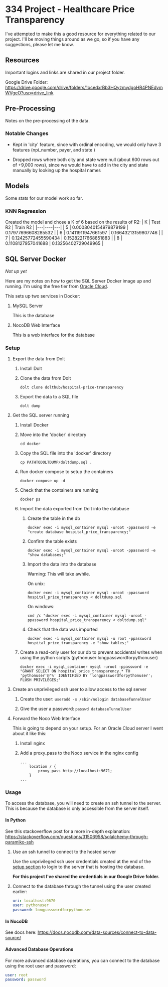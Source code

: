 # 334 Project - Healthcare Price Transparency

I've attempted to make this a good resource for everything related to our project. I'll be moving things around as we go, so if you have any suggestions, please let me know.

## Resources

Important logins and links are shared in our project folder.

Google Drive Folder: https://drive.google.com/drive/folders/1ocedxrBb3HQyzmydgoHR4PNEdymWVgeO?usp=drive_link

## Pre-Processing

Notes on the pre-processing of the data.

### **Notable Changes**

*   Kept in 'city' feature, since with ordinal encoding, we would only have 3 features (npi_number, payer, and state )

*   Dropped rows where both city and state were null (about 600 rows out of +9,000 rows), since we would have to add in the city and state manually by looking up the hospital names

## Models

Some stats for our model work so far.

### KNN Regression
Created the model and chose a K of 6 based on the results of R2:
| K | Test R2 | Train R2 |
|---|----|---|
| 5 | 0.0008040154979879199 | 0.17977696608285532 |
| 6 | 0.1411911947661597 | 0.16643213159807746 |
| 7 | 0.12425772455590434 | 0.15282217668851883 |
| 8 | 0.1108127957041688 | 0.13256402729049965 |

## SQL Server Docker

*Not up yet*

Here are my notes on how to get the SQL Server Docker image up and running. I'm using the free tier from [Oracle Cloud](https://www.oracle.com/cloud/free/).

This sets up two services in Docker:

1. MySQL Server

    This is the database

1. NocoDB Web Interface
    
    This is a web interface for the database

### Setup

1. Export the data from Dolt

    1. Install Dolt

    1. Clone the data from Dolt

        `dolt clone dolthub/hospital-price-transparency`

    1. Export the data to a SQL file

        `dolt dump`

1. Get the SQL server running

    1. Install Docker

    1. Move into the 'docker' directory

        `cd docker`

    1. Copy the SQL file into the 'docker' directory

        `cp PATHTODOLTDUMP/doltdump.sql .`

    1. Run docker compose to setup the containers
    
        `docker-compose up -d`
    
    1. Check that the containers are running
    
        `docker ps`
    
    1. Import the data exported from Dolt into the database
    
        1. Create the table in the db
        
            `docker exec -i mysql_container mysql -uroot -ppassword -e "create database hospital_price_transparency;"`

        1. Confirm the table exists

            `docker exec -i mysql_container mysql -uroot -ppassword -e "show databases;"`

        1. Import the data into the database

            Warning: This will take awhile.

            On unix:

            `docker exec -i mysql_container mysql -uroot -ppassword hospital_price_transparency < doltdump.sql`

            On windows:

            `cmd /c "docker exec -i mysql_container mysql -uroot -ppassword hospital_price_transparency < doltdump.sql"`

        1. Check that the data was imported

            `docker exec -i mysql_container mysql -u root -ppassword hospital_price_transparency -e "show tables;"`

    1. Create a read-only user for our db to prevent accidental writes when using the python scripts (pythonuser:longpasswordforpythonuser)

        `docker exec -i mysql_container mysql -uroot -ppassword -e "GRANT SELECT ON hospital_price_transparency.* TO 'pythonuser'@'%' IDENTIFIED BY 'longpasswordforpythonuser'; FLUSH PRIVILEGES;"`

1. Create an unprivileged ssh user to allow access to the sql server

    1. Create the user: `useradd -s /sbin/nologin databaseTunnelUser`

    1. Give the user a password: `passwd databaseTunnelUser`

1. Forward the Noco Web Interface

    This is going to depend on your setup. For an Oracle Cloud server I went about it like this:

    1. Install nginx

    1. Add a proxy_pass to the Noco service in the nginx config

        ```nginx
        ...
            location / {
                proxy_pass http://localhost:9671;
            }
        ...
        ```

### Usage

To access the database, you will need to create an ssh tunnel to the server. This is because the database is only accessible from the server itself.

#### In Python

See this stackoverflow post for a more in-depth explanation: https://stackoverflow.com/questions/31506958/sqlalchemy-through-paramiko-ssh

1. Use an ssh tunnel to connect to the hosted server

    Use the unprivileged ssh user credentials created at the end of the [setup section](#setup) to login to the server that is hosting the database.
    
    **For this project I've shared the credentials in our Google Drive folder.**

1. Connect to the database through the tunnel using the user created earlier:

    ```yaml
    uri: localhost:9670
    user: pythonuser
    password: longpasswordforpythonuser
    ```

#### In NocoDB

See docs here: https://docs.nocodb.com/data-sources/connect-to-data-source/

#### Advanced Database Operations

For more advanced database operations, you can connect to the database using the root user and password:

```yaml
user: root
password: password
```
